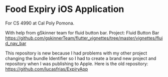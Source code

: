# Food Expiry iOS Application

For CS 4990 at Cal Poly Pomona.

With help from gSkinner team for fluid button bar.
Project: Fluid Button Bar https://github.com/gskinnerTeam/flutter_vignettes/tree/master/vignettes/fluid_nav_bar

This repository is new because I had problems with my other project changing the bundle Identifier so I had to create a brand new project and repository when I was publishing to Apple. 
Here is the old repository: https://github.com/lucasfrias/ExpiryApp
